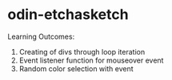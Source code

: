 # odin-etchasketch

Learning Outcomes:
1. Creating of divs through loop iteration
2. Event listener function for mouseover event
3. Random color selection with event
